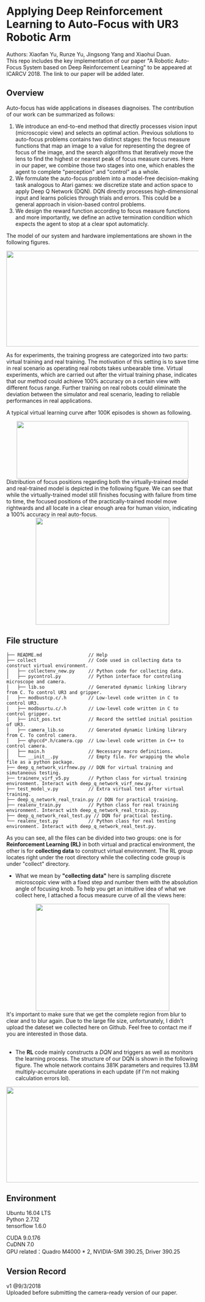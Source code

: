 # Applying Deep Reinforcement Learning to Auto-Focus with UR3 Robotic Arm
Authors: Xiaofan Yu, Runze Yu, Jingsong Yang and Xiaohui Duan. <br>
This repo includes the key implementation of our paper "A Robotic Auto-Focus System based on Deep Reinforcement Learning" to be appeared at ICARCV 2018. The link to our paper will be added later. <br>

## Overview
Auto-focus has wide applications in diseases diagnoises. The contribution of our work can be summarized as follows:
1. We introduce an end-to-end method that directly processes vision input (microscopic view) and selects an optimal action. Previous solutions to auto-focus problems contains two distinct stages: the focus measure functions that map an image to a value for representing the degree of focus of the image, and the search algorithms that iteratively move the lens to find the highest or nearest peak of focus measure curves. Here in our paper, we combine those two stages into one, which enables the agent to complete "perception" and "control" as a whole. 
2. We formulate the auto-focus problem into a model-free decision-making task analogous to Atari games: we discretize state and action space to apply Deep Q Network (DQN). DQN directly processes high-dimensional input and learns policies through trials and errors. This could be a general approach in vision-based control problems.
3. We design the reward function according to focus measure functions and more importantly, we define an active termination condition which expects the agent to stop at a clear spot automaticly.

The model of our system and hardware implementations are shown in the following figures. <br>
<div align=center><img width="800" height="250" src="https://github.com/Orienfish/ur3-RL/blob/master/pic/model%26imple.png"/></div>

As for experiments, the training progress are categorized into two parts: virtual training and real training. The motivation of this setting is to save time in real scenario as operating real robots takes unbearable time. Virtual experiments, which are carried out after the virtual training phase, indicates that our method could achieve 100% accuracy on a certain view with different focus range. Further training on real robots could eliminate the deviation between the simulator and real scenario, leading to reliable performances in real applications. <br>

A typical virtual learning curve after 100K episodes is shown as following. <br>
<div align=center><img width="450" height="150" src="https://github.com/Orienfish/ur3-RL/blob/master/pic/vexp1_up.PNG"/></div>
Distribution of focus positions regarding both the virtually-trained model and real-trained model is depicted in the following figure. We can see that while the virtually-trained model still finishes focusing with failure from time to time, the focused positions of the practically-trained model move rightwards and all locate in a clear enough area for human vision, indicating a 100% accuracy in real auto-focus. <br>
<div align=center><img width="350" height="280" src="https://github.com/Orienfish/ur3-RL/blob/master/pic/endf.png"/></div>

## File structure
```
├── README.md                 // Help
├── collect              	  // Code used in collecting data to construct virtual environment.
│   ├── collectenv_new.py     // Python code for collecting data.
│   ├── pycontrol.py          // Python interface for controling microscope and camera.
│   ├── lib.so                // Generated dynamic linking library from C. To control UR3 and gripper.
│   ├── modbustcp.c/.h        // Low-level code written in C to control UR3.
│   ├── modbusrtu.c/.h        // Low-level code written in C to control gripper.
│   ├── init_pos.txt       	  // Record the settled initial position of UR3.
│   ├── camera_lib.so         // Generated dynamic linking library from C. To control camera.
│   ├── qhyccd*.h/camera.cpp  // Low-level code written in C++ to control camera.
│   ├── main.h                // Necessary macro definitions.
│   └── __init__.py           // Empty file. For wrapping the whole file as a python package.
├── deep_q_network_virfnew.py // DQN for virtual training and simutaneous testing.
├── trainenv_virf_v5.py       // Python class for virtual training environment. Interact with deep_q_network_virf_new.py.
├── test_model_v.py           // Extra virtual test after virtual training.
├── deep_q_network_real_train.py // DQN for practical training.
├── realenv_train.py          // Python class for real training environment. Interact with deep_q_network_real_train.py.
├── deep_q_network_real_test.py // DQN for practical testing.
└── realenv_test.py           // Python class for real testing environment. Interact with deep_q_network_real_test.py. 
```
As you can see, all the files can be divided into two groups: one is for **Reinforcement Learning (RL)** in both virtual and practical environment, the other is for **collecting data** to construct virtual environment. The RL group locates right under the root directory while the collecting code group is under "collect" directory. <br>

* What we mean by **"collecting data"** here is sampling discrete microscopic view with a fixed step and number them with the absolution angle of focusing knob. To help you get an intuitive idea of what we collect here, I attached a focus measure curve of all the views here: <br>
<div align=center><img width="350" height="280" src="https://github.com/Orienfish/ur3-RL/blob/master/pic/new_grp1_focus.png"/></div>
It's important to make sure that we get the complete region from blur to clear and to blur again. Due to the large file size, unfortunately, I didn't upload the dateset we collected here on Github. Feel free to contact me if you are interested in those data. <br> <br>

* The **RL** code mainly constructs a *DQN* and triggers as well as monitors the learning process. The structure of our DQN is shown in the following figure. The whole network contains 381K parameters and requires 13.8M multiply-accumulate operations in each update (if I'm not making calculation errors lol).
<div align=center><img width="800" height="250" src="https://github.com/Orienfish/ur3-RL/blob/master/pic/network.png"/></div>

## Environment
Ubuntu 16.04 LTS <br>
Python 2.7.12 <br>
tensorflow 1.6.0 <br>

CUDA 9.0.176 <br>
CuDNN 7.0 <br>
GPU related：Quadro M4000 * 2, NVIDIA-SMI 390.25, Driver 390.25

## Version Record
v1 @9/3/2018 <br>
Uploaded before submitting the camera-ready version of our paper.